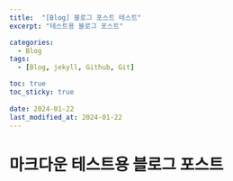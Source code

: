 ```yaml
---
title:  "[Blog] 블로그 포스트 테스트"
excerpt: "테스트용 블로그 포스트"

categories:
  - Blog
tags:
  - [Blog, jekyll, Github, Git]

toc: true
toc_sticky: true
 
date: 2024-01-22
last_modified_at: 2024-01-22
---
```

# 마크다운 테스트용 블로그 포스트